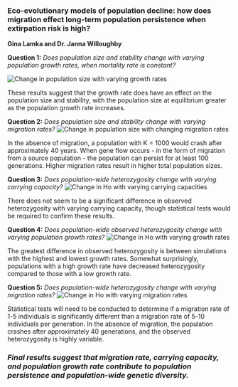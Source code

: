 ### Eco-evolutionary models of population decline: how does migration effect long-term population persistence when extirpation risk is high?
**Gina Lamka and Dr. Janna Willoughby**


**Question 1:** *Does population size and stability change with varying population growth rates, when mortality rate is constant?*

![Change in population size with varying growth rates](https://user-images.githubusercontent.com/72942258/144495030-38c9da6d-0768-48db-af2c-86a10d714608.png)

These results suggest that the growth rate does have an effect on the population size and stability, with the population size at equilibrium greater as the population growth rate increases. 

**Question 2:** *Does population size and stability change with varying migration rates?*
![Change in population size with changing migration rates](https://user-images.githubusercontent.com/72942258/144495026-21685a2c-227e-4a24-944e-a72d391748cd.png)

In the absence of migration, a population with K = 1000 would crash after approximately 40 years. When gene flow occurs - in the form of migration from a source population - the population can persist for at least 100 generations. Higher migration rates result in higher total population sizes. 

**Question 3:** *Does population-wide heterozygosity change with varying carrying capacity?*
![Change in Ho with varying carrying capacities](https://user-images.githubusercontent.com/72942258/144495027-cdd4ffd3-669d-43ba-a715-d7a39baf9e80.png)

There does not seem to be a significant difference in observed heterozygosity with varying carrying capacity, though statistical tests would be required to confirm these results. 

**Question 4:** *Does population-wide observed heterozygosity change with varying population growth rates?*
![Change in Ho with varying growth rates](https://user-images.githubusercontent.com/72942258/144492866-c59c1613-90a4-40f3-a388-c40fd567f40b.png)

The greatest difference in observed heterozygosity is between simulations with the highest and lowest growth rates. Somewhat surprisingly, populations with a high growth rate have decreased heterozygosity compared to those with a low growth rate. 

**Question 5:** *Does population-wide heterozygosity change with varying migration rates?*
![Change in Ho with varying migration rates](https://user-images.githubusercontent.com/72942258/144495029-524a4091-902c-45a2-bf78-089e20c8b8e5.png)

Statistical tests will need to be conducted to determine if a migration rate of 1-5 individuals is significantly different than a migration rate of 5-10 individuals per generation. In the absence of migration, the population crashes after approximately 40 generations, and the observed heterozygosity is highly variable. 


### ***Final results suggest that migration rate, carrying capacity, and population growth rate contribute to population persistence and population-wide genetic diversity.***
